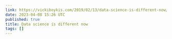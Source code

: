```yaml
---
link: https://vickiboykis.com/2019/02/13/data-science-is-different-now/
date: 2023-04-08 15:26 UTC
published: true
title: Data science is different now
tags: []
---
```



